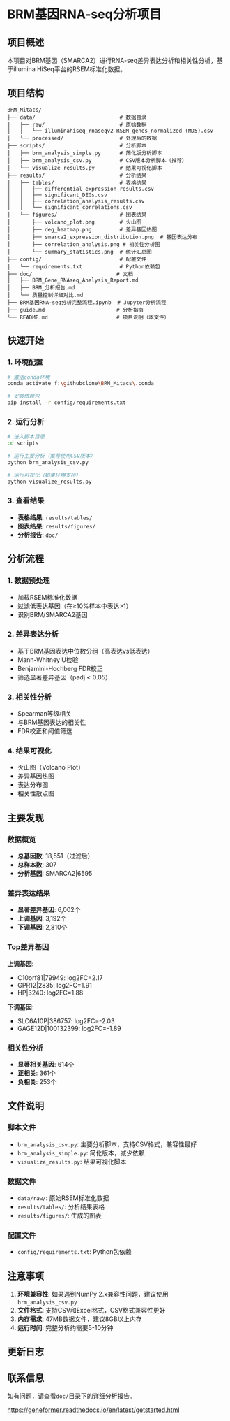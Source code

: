 # BRM基因RNA-seq分析项目

## 项目概述
本项目对BRM基因（SMARCA2）进行RNA-seq差异表达分析和相关性分析，基于illumina HiSeq平台的RSEM标准化数据。

## 项目结构

```
BRM_Mitacs/
├── data/                           # 数据目录
│   ├── raw/                        # 原始数据
│   │   └── illuminahiseq_rnaseqv2-RSEM_genes_normalized (MD5).csv
│   └── processed/                  # 处理后的数据
├── scripts/                        # 分析脚本
│   ├── brm_analysis_simple.py      # 简化版分析脚本
│   ├── brm_analysis_csv.py         # CSV版本分析脚本（推荐）
│   └── visualize_results.py        # 结果可视化脚本
├── results/                        # 分析结果
│   ├── tables/                     # 表格结果
│   │   ├── differential_expression_results.csv
│   │   ├── significant_DEGs.csv
│   │   ├── correlation_analysis_results.csv
│   │   └── significant_correlations.csv
│   └── figures/                    # 图表结果
│       ├── volcano_plot.png        # 火山图
│       ├── deg_heatmap.png         # 差异基因热图
│       ├── smarca2_expression_distribution.png  # 基因表达分布
│       ├── correlation_analysis.png # 相关性分析图
│       └── summary_statistics.png  # 统计汇总图
├── config/                         # 配置文件
│   └── requirements.txt            # Python依赖包
├── doc/                           # 文档
│   ├── BRM_Gene_RNAseq_Analysis_Report.md
│   ├── BRM_分析报告.md
│   └── 质量控制详细对比.md
├── BRM基因RNA-seq分析完整流程.ipynb  # Jupyter分析流程
├── guide.md                       # 分析指南
└── README.md                      # 项目说明（本文件）
```

## 快速开始

### 1. 环境配置
```bash
# 激活conda环境
conda activate f:\githubclone\BRM_Mitacs\.conda

# 安装依赖包
pip install -r config/requirements.txt
```

### 2. 运行分析
```bash
# 进入脚本目录
cd scripts

# 运行主要分析（推荐使用CSV版本）
python brm_analysis_csv.py

# 运行可视化（如果环境支持）
python visualize_results.py
```

### 3. 查看结果
- **表格结果**: `results/tables/`
- **图表结果**: `results/figures/`
- **分析报告**: `doc/`

## 分析流程

### 1. 数据预处理
- 加载RSEM标准化数据
- 过滤低表达基因（在≥10%样本中表达>1）
- 识别BRM/SMARCA2基因

### 2. 差异表达分析
- 基于BRM基因表达中位数分组（高表达vs低表达）
- Mann-Whitney U检验
- Benjamini-Hochberg FDR校正
- 筛选显著差异基因（padj < 0.05）

### 3. 相关性分析
- Spearman等级相关
- 与BRM基因表达的相关性
- FDR校正和阈值筛选

### 4. 结果可视化
- 火山图（Volcano Plot）
- 差异基因热图
- 表达分布图
- 相关性散点图

## 主要发现

### 数据概览
- **总基因数**: 18,551（过滤后）
- **总样本数**: 307
- **分析基因**: SMARCA2|6595

### 差异表达结果
- **显著差异基因**: 6,002个
- **上调基因**: 3,192个
- **下调基因**: 2,810个

### Top差异基因
**上调基因**:
- C10orf81|79949: log2FC=2.17
- GPR12|2835: log2FC=1.91
- HP|3240: log2FC=1.88

**下调基因**:
- SLC6A10P|386757: log2FC=-2.03
- GAGE12D|100132399: log2FC=-1.89

### 相关性分析
- **显著相关基因**: 614个
- **正相关**: 361个
- **负相关**: 253个

## 文件说明

### 脚本文件
- `brm_analysis_csv.py`: 主要分析脚本，支持CSV格式，兼容性最好
- `brm_analysis_simple.py`: 简化版本，减少依赖
- `visualize_results.py`: 结果可视化脚本

### 数据文件
- `data/raw/`: 原始RSEM标准化数据
- `results/tables/`: 分析结果表格
- `results/figures/`: 生成的图表

### 配置文件
- `config/requirements.txt`: Python包依赖

## 注意事项

1. **环境兼容性**: 如果遇到NumPy 2.x兼容性问题，建议使用`brm_analysis_csv.py`
2. **文件格式**: 支持CSV和Excel格式，CSV格式兼容性更好
3. **内存需求**: 47MB数据文件，建议8GB以上内存
4. **运行时间**: 完整分析约需要5-10分钟

## 更新日志



## 联系信息
如有问题，请查看`doc/`目录下的详细分析报告。 

https://geneformer.readthedocs.io/en/latest/getstarted.html